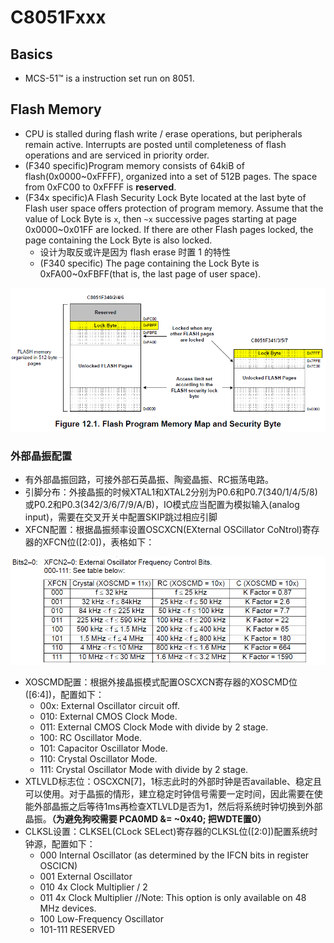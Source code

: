 # C8051Fxxx

## Basics

* MCS-51™ is a instruction set run on 8051.

## Flash Memory

* CPU is stalled during flash write / erase operations, but peripherals remain active. Interrupts are posted until completeness of flash operations and are serviced in priority order.
* \(F340 specific\)Program memory consists of 64kiB of flash\(0x0000~0xFFFF\), organized into a set of 512B pages. The space from 0xFC00 to 0xFFFF is **reserved**.
* \(F34x specific\)A Flash Security Lock Byte located at the last byte of Flash user space offers protection of program memory. Assume that the value of Lock Byte is `x`, then `~x` successive pages starting at page 0x0000~0x01FF are locked. If there are other Flash pages locked, the page containing the Lock Byte is also locked.
  * 设计为取反或许是因为 flash erase 时置 1 的特性
  * \(F340 specific\) The page containing the Lock Byte is 0xFA00~0xFBFF\(that is, the last page of user space\).

![](../.gitbook/assets/image-20210131113200394.png)

### 外部晶振配置

* 有外部晶振回路，可接外部石英晶振、陶瓷晶振、RC振荡电路。
* 引脚分布：外接晶振的时候XTAL1和XTAL2分别为P0.6和P0.7\(340/1/4/5/8\)或P0.2和P0.3\(342/3/6/7/9/A/B\)，IO模式应当配置为模拟输入\(analog input\)，需要在交叉开关中配置SKIP跳过相应引脚
* XFCN配置：根据晶振频率设置OSCXCN\(EXternal OSCillator CoNtrol\)寄存器的XFCN位\(\[2:0\]\)，表格如下：

![](../.gitbook/assets/02.png)

* XOSCMD配置：根据外接晶振模式配置OSCXCN寄存器的XOSCMD位\(\[6:4\]\)，配置如下：
  * 00x: External Oscillator circuit off. 
  * 010: External CMOS Clock Mode. 
  * 011: External CMOS Clock Mode with divide by 2 stage.
  * 100: RC Oscillator Mode.
  * 101: Capacitor Oscillator Mode.
  * 110: Crystal Oscillator Mode.
  * 111: Crystal Oscillator Mode with divide by 2 stage.
* XTLVLD标志位：OSCXCN\[7\]，1标志此时的外部时钟是否available、稳定且可以使用。对于晶振的情形，建立稳定时钟信号需要一定时间，因此需要在使能外部晶振之后等待1ms再检查XTLVLD是否为1，然后将系统时钟切换到外部晶振。**（为避免狗咬需要 PCA0MD &= ~0x40; 把WDTE置0）**
* CLKSL设置：CLKSEL\(CLock SELect\)寄存器的CLKSL位\(\[2:0\]\)配置系统时钟源，配置如下：
  * 000 Internal Oscillator \(as determined by the IFCN bits in register OSCICN\)
  * 001 External Oscillator
  * 010 4x Clock Multiplier / 2
  * 011 4x Clock Multiplier //Note: This option is only available on 48 MHz devices.
  * 100 Low-Frequency Oscillator
  * 101-111 RESERVED

